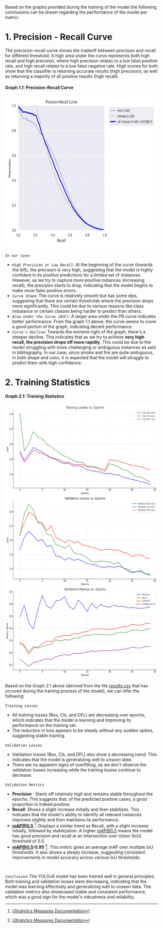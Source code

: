 Based on the graphs provided during the training of the model the following conclusions can be drawn regarding the performance of the model per metric:
# 1. Precision - Recall Curve
The precision-recall curve shows the tradeoff between precision and recall for different threshold. A high area under the curve represents both high recall and high precision, where high precision relates to a low false positive rate, and high recall relates to a low false negative rate. High scores for both show that the classifier is returning accurate results (high precision), as well as returning a majority of all positive results (high recall).<br>

#### Graph 1.1: Precision-Recall Curve
<img src="PR_curve.png" width="1000" height="500" /><br>

`In our case:`
* *`High Precision at Low Recall`*: At the beginning of the curve (towards the left), the precision is very high, suggesting that the model is highly confident in its positive predictions for a limited set of instances. However, as we try to capture more positive instances (increasing recall), the precision starts to drop, indicating that the model begins to make more false positive errors. <br>
* *`Curve Shape`*: The curve is relatively smooth but has some dips, suggesting that there are certain thresholds where the precision drops more significantly. This could be due to various reasons like class imbalance or certain classes being harder to predict than others.
* *`Area Under the Curve (AUC)`*: A larger area under the PR curve indicates better performance. From the graph 1.1 above, the curve seems to cover a good portion of the graph, indicating decent performance.<br>
* *`Curve's Decline`*: Towards the extreme right of the graph, there's a steeper decline. This indicates that as we try to achieve <b>very high recall, the precision drops off more rapidly</b>. This could be due to the model struggling with more challenging or ambiguous instances as said in bibliography. In our case, since smoke and fire are quite ambiguous, in both shape and color, it is expected that the model will struggle to predict them with high confidence.<br>

# 2. Training Statistics
#### Graph 2.1: Training Statistics
<img src="training_stats.png" width="900" height="900" /><br>

Based on the Graph 2.1 above (derived from the file [results.csv](results.csv) that has occured during the training process of the model), we can infer the following:

`Training Losses`

* All training losses (Box, Cls, and DFL) are decreasing over epochs, which indicates that the model is learning and improving its performance on the training set.
* The reduction in loss appears to be steady without any sudden spikes, suggesting stable training.

`Validation Losses`

* Validation losses (Box, Cls, and DFL) also show a decreasing trend. This indicates that the model is generalizing well to *unseen data*.
* There are no apparent signs of overfitting, as we don't observe the validation losses increasing while the training losses continue to decrease.

`Validation Metrics`

* **Precision** : Starts off relatively high and remains stable throughout the epochs. This suggests that, of the predicted positive cases, a good proportion is indeed positive.<br>
* **Recall**: Shows a slight increase initially and then stabilizes. This indicates that the model's ability to identify all relevant instances improves slightly and then maintains its performance.<br>
* **mAP@0.5** [^1]: Displays a similar trend as Recall, with a slight increase initially, followed by stabilization. A higher mAP@0.5 means the model has good precision and recall at an Intersection over Union (IoU) threshold of 0.5.<br>
* **mAP@0.5:0.95** [^1]: This metric gives an average mAP over multiple IoU thresholds. It also shows a steady increase, suggesting consistent improvements in model accuracy across various IoU thresholds.
<br>

`Conclusion`:
The YOLOv8 model has been trained well in general principles. Both training and validation losses were decreasing, indicating that the model was learning effectively and generalizing well to unseen data. The validation metrics also showcased stable and consistent performance, which was a good sign for the model's robustness and reliability.

[^1]: [Ultralytics Measures Documentation](https://docs.ultralytics.com/reference/utils/metrics/#ultralytics.utils.metrics.Metric)